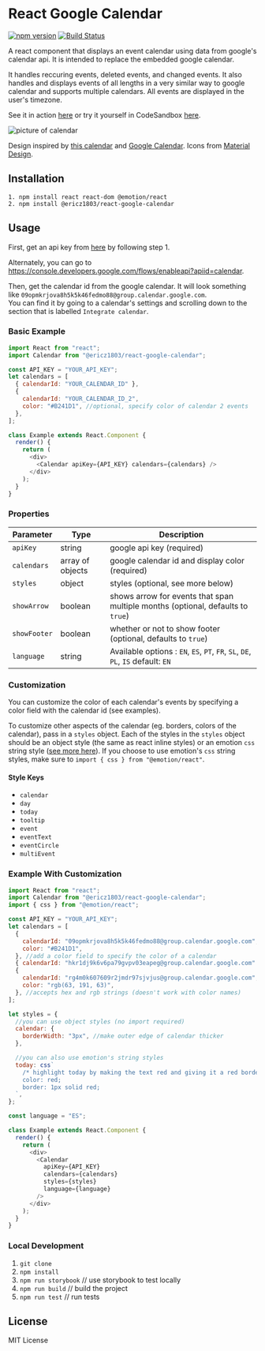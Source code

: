 # React Google Calendar

[![npm version](https://badge.fury.io/js/@ericz1803%2Freact-google-calendar.svg)](https://badge.fury.io/js/@ericz1803%2Freact-google-calendar) [![Build Status](https://travis-ci.com/ericz1803/react-google-calendar.svg?token=kgRjisW2saVwCyBzYyN5&branch=master)](https://travis-ci.com/ericz1803/react-google-calendar)

A react component that displays an event calendar using data from google's calendar api. It is intended to replace the embedded google calendar.

It handles reccuring events, deleted events, and changed events. It also handles and displays events of all lengths in a very similar way to google calendar and supports multiple calendars. All events are displayed in the user's timezone.

See it in action [here](https://ericz1803.github.io/react-test-calendar/) or try it yourself in CodeSandbox [here](https://codesandbox.io/s/kind-davinci-12qze).

![picture of calendar](example.png)

Design inspired by [this calendar](https://codepen.io/knyttneve/pen/QVqyNg) and [Google Calendar](https://www.google.com/calendar). Icons from [Material Design](https://material.io/resources/icons/?style=baseline).

## Installation

```
1. npm install react react-dom @emotion/react
2. npm install @ericz1803/react-google-calendar
```

## Usage

First, get an api key from [here](https://developers.google.com/calendar/quickstart/js) by following step 1.

Alternately, you can go to https://console.developers.google.com/flows/enableapi?apiid=calendar.

Then, get the calendar id from the google calendar. It will look something like `09opmkrjova8h5k5k46fedmo88@group.calendar.google.com`.  
You can find it by going to a calendar's settings and scrolling down to the section that is labelled `Integrate calendar`.

### Basic Example

```js
import React from "react";
import Calendar from "@ericz1803/react-google-calendar";

const API_KEY = "YOUR_API_KEY";
let calendars = [
  { calendarId: "YOUR_CALENDAR_ID" },
  {
    calendarId: "YOUR_CALENDAR_ID_2",
    color: "#B241D1", //optional, specify color of calendar 2 events
  },
];

class Example extends React.Component {
  render() {
    return (
      <div>
        <Calendar apiKey={API_KEY} calendars={calendars} />
      </div>
    );
  }
}
```

### Properties

| Parameter     | Type             | Description                                                                     |
|---------------|------------------|---------------------------------------------------------------------------------|
| `apiKey`      | string           | google api key (required)                                                       |
| `calendars`   | array of objects | google calendar id and display color (required)                                 |
| `styles`      | object           | styles (optional, see more below)                                               |
| `showArrow`   | boolean          | shows arrow for events that span multiple months (optional, defaults to `true`) |
| `showFooter`  | boolean          | whether or not to show footer (optional, defaults to `true`)                    |
| `language`    | string           | Available options : `EN`, `ES`, `PT`, `FR`, `SL`, `DE`, `PL`, `IS` default: `EN`|

### Customization

You can customize the color of each calendar's events by specifying a color field with the calendar id (see examples).

To customize other aspects of the calendar (eg. borders, colors of the calendar), pass in a `styles` object. Each of the styles in the `styles` object should be an object style (the same as react inline styles) or an emotion `css` string style ([see more here](https://emotion.sh/docs/css-prop)). If you choose to use emotion's `css` string styles, make sure to `import { css } from "@emotion/react"`.

#### Style Keys

- `calendar`
- `day`
- `today`
- `tooltip`
- `event`
- `eventText`
- `eventCircle`
- `multiEvent`

### Example With Customization

```js
import React from "react";
import Calendar from "@ericz1803/react-google-calendar";
import { css } from "@emotion/react";

const API_KEY = "YOUR_API_KEY";
let calendars = [
  {
    calendarId: "09opmkrjova8h5k5k46fedmo88@group.calendar.google.com",
    color: "#B241D1",
  }, //add a color field to specify the color of a calendar
  { calendarId: "hkr1dj9k6v6pa79gvpv03eapeg@group.calendar.google.com" }, //without a specified color, it defaults to blue (#4786ff)
  {
    calendarId: "rg4m0k607609r2jmdr97sjvjus@group.calendar.google.com",
    color: "rgb(63, 191, 63)",
  }, //accepts hex and rgb strings (doesn't work with color names)
];

let styles = {
  //you can use object styles (no import required)
  calendar: {
    borderWidth: "3px", //make outer edge of calendar thicker
  },

  //you can also use emotion's string styles
  today: css`
    /* highlight today by making the text red and giving it a red border */
    color: red;
    border: 1px solid red;
  `,
};

const language = "ES";

class Example extends React.Component {
  render() {
    return (
      <div>
        <Calendar
          apiKey={API_KEY}
          calendars={calendars}
          styles={styles}
          language={language}
        />
      </div>
    );
  }
}
```

### Local Development

1. `git clone`
2. `npm install`
3. `npm run storybook` // use storybook to test locally
4. `npm run build` // build the project
5. `npm run test` // run tests

## License

MIT License
